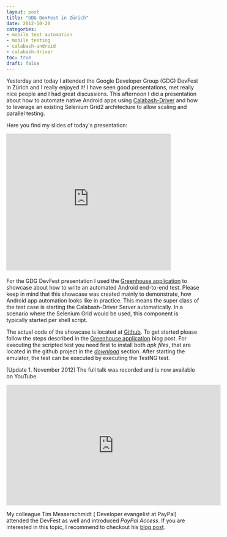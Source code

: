 ```yaml
---
layout: post
title: "GDG DevFest in Zürich"
date: 2012-10-20
categories:
- mobile test automation
- mobile testing
- calabash-android
- calabash-driver
toc: true
draft: false
---
```


Yesterday and today I attended the Google Developer Group (GDG) DevFest in Zürich and I really enjoyed it! I have seen good presentations, met really nice people and I had great discussions.
This afternoon I did a presentation about how to automate native Android apps using [Calabash-Driver](http://calabash-driver.github.com) and how to leverage an existing Selenium Grid2 architecture to allow scaling and parallel testing.

Here you find my slides of today's presentation:
<iframe src="http://www.slideshare.net/slideshow/embed_code/14814376" width="427" height="356" frameborder="0" marginwidth="0" marginheight="0" scrolling="no" style="border:1px solid #CCC;border-width:1px 1px 0;margin-bottom:5px" allowfullscreen> </iframe>

For the GDG DevFest presentation I used the [Greenhouse application](http://www.dary.de/2012/03/greenhouse-application/) to showcase about how to write an automated Android end-to-end test. Please keep in mind that this showcase was created mainly to demonstrate, how Android app automation looks like in practice. This means the super class of the test case is starting the Calabash-Driver Server automatically. In a scenario where the Selenium Grid would be used, this component is typically started per shell script.

The actual code of the showcase is located at [Github](
https://github.com/DominikDary/gdg-devfest-zrh). To get started please follow the steps described in the [Greenhouse application](http://www.dary.de/2012/03/greenhouse-application/) blog post. For executing the scripted test you need first to install both *apk files*, that are located in the github project in the [*download*](https://github.com/DominikDary/gdg-devfest-zrh/downloads) section. After starting the emulator, the test can be executed by executing the TestNG test.

[Update 1. November 2012]
The full talk was recorded and is now available on YouTube.
<iframe width="560" height="315" src="http://www.youtube.com/embed/BExAKDslV9I" frameborder="0" allowfullscreen></iframe>

My colleague Tim Messerschmidt ( Developer evangelist at PayPal) attended the DevFest as well and introduced *PayPal Access*. If you are interested in this topic, I recommend to checkout his [blog post](http://www.timmesserschmidt.de/2012/10/access-beim-devfest-zurich.html).
